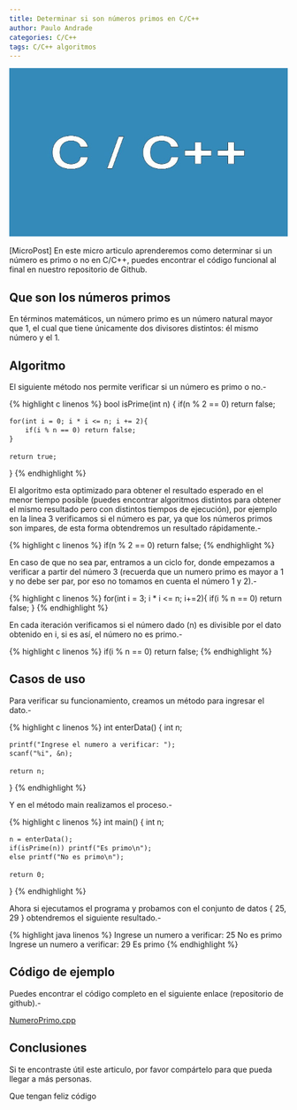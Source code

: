 ```yaml
---
title: Determinar si son números primos en C/C++
author: Paulo Andrade
categories: C/C++
tags: C/C++ algoritmos
---
```


![Numeros primos en C/C++](/img/c.jpg)

[MicroPost] En este micro articulo aprenderemos como determinar si un número es primo o no en C/C++, puedes encontrar el código funcional al final en nuestro repositorio de Github.

## Que son los números primos

En términos matemáticos, un número primo es un número natural mayor que 1, el cual que tiene únicamente dos divisores distintos: él mismo número y el 1.

## Algoritmo

El siguiente método nos permite verificar si un número es primo o no.-

<ins class="adsbygoogle"
     style="display:block; text-align:center;"
     data-ad-layout="in-article"
     data-ad-format="fluid"
     data-ad-client="ca-pub-0593566584451788"
     data-ad-slot="1426664336"></ins>
<script>
     (adsbygoogle = window.adsbygoogle || []).push({});
</script>

{% highlight c linenos %}
bool isPrime(int n)
{
    if(n % 2 == 0) return false;

    for(int i = 0; i * i <= n; i += 2){
        if(i % n == 0) return false;
    }

    return true;
}
{% endhighlight %}

El algoritmo esta optimizado para obtener el resultado esperado en el menor tiempo posible (puedes encontrar algoritmos distintos para obtener el mismo resultado pero con distintos tiempos de ejecución), por ejemplo en la linea 3 verificamos si el número es par, ya que los números primos son impares, de esta forma obtendremos un resultado rápidamente.-

{% highlight c linenos %}
if(n % 2 == 0) return false;
{% endhighlight %}

En caso de que no sea par, entramos a un ciclo for, donde empezamos a verificar a partir del número 3 (recuerda que un numero primo es mayor a 1 y no debe ser par, por eso no tomamos en cuenta el número 1 y 2).-

{% highlight c linenos %}
for(int i = 3; i * i <= n; i+=2){
    if(i % n == 0) return false;
}
{% endhighlight %}

En cada iteración verificamos si el número dado (n) es divisible por el dato obtenido en i, si es así, el número no es primo.-

{% highlight c linenos %}
if(i % n == 0) return false;
{% endhighlight %}

## Casos de uso

Para verificar su funcionamiento, creamos un método para ingresar el dato.-

{% highlight c linenos %}
int enterData()
{
    int n;

    printf("Ingrese el numero a verificar: ");
    scanf("%i", &n);

    return n;
}
{% endhighlight %}

Y en el método main realizamos el proceso.-

{% highlight c linenos %}
int main()
{
    int n;

    n = enterData();
    if(isPrime(n)) printf("Es primo\n");
    else printf("No es primo\n");

    return 0;
}
{% endhighlight %}

Ahora si ejecutamos el programa y probamos con el conjunto de datos { 25, 29 } obtendremos el siguiente resultado.-

{% highlight java linenos %}
Ingrese un numero a verificar: 25
No es primo
Ingrese un numero a verificar: 29
Es primo
{% endhighlight %}

## Código de ejemplo

Puedes encontrar el código completo en el siguiente enlace (repositorio de github).-

[NumeroPrimo.cpp](https://github.com/Codeandomx/algoritmos-c/blob/master/NumeroPrimo.cpp)

## Conclusiones

Si te encontraste útil este articulo, por favor compártelo para que pueda llegar a más personas.

Que tengan feliz código